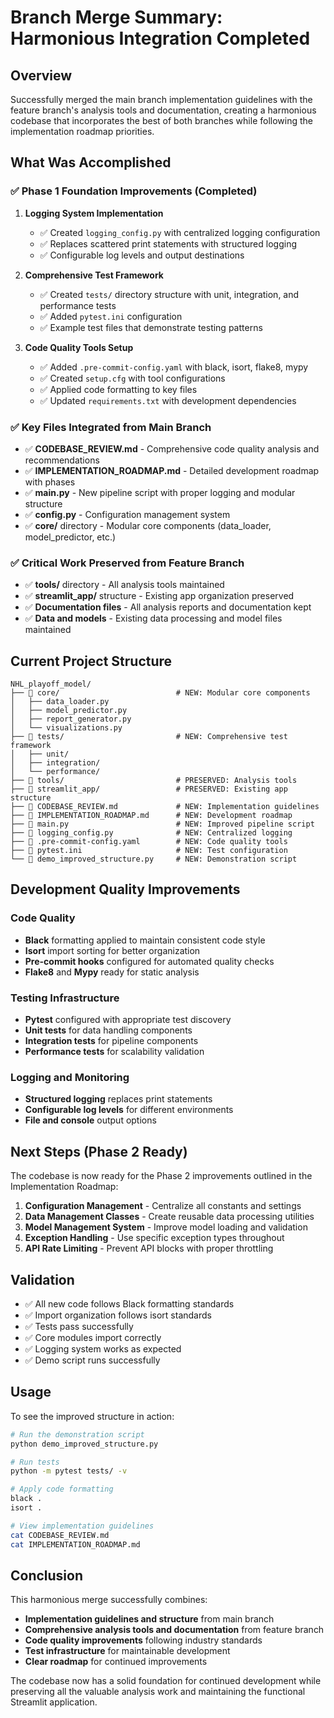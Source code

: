 # Branch Merge Summary: Harmonious Integration Completed

## Overview

Successfully merged the main branch implementation guidelines with the feature branch's analysis tools and documentation, creating a harmonious codebase that incorporates the best of both branches while following the implementation roadmap priorities.

## What Was Accomplished

### ✅ Phase 1 Foundation Improvements (Completed)

1. **Logging System Implementation**
   - ✅ Created `logging_config.py` with centralized logging configuration
   - ✅ Replaces scattered print statements with structured logging
   - ✅ Configurable log levels and output destinations

2. **Comprehensive Test Framework**
   - ✅ Created `tests/` directory structure with unit, integration, and performance tests
   - ✅ Added `pytest.ini` configuration
   - ✅ Example test files that demonstrate testing patterns

3. **Code Quality Tools Setup**
   - ✅ Added `.pre-commit-config.yaml` with black, isort, flake8, mypy
   - ✅ Created `setup.cfg` with tool configurations
   - ✅ Applied code formatting to key files
   - ✅ Updated `requirements.txt` with development dependencies

### ✅ Key Files Integrated from Main Branch

- ✅ **CODEBASE_REVIEW.md** - Comprehensive code quality analysis and recommendations
- ✅ **IMPLEMENTATION_ROADMAP.md** - Detailed development roadmap with phases
- ✅ **main.py** - New pipeline script with proper logging and modular structure
- ✅ **config.py** - Configuration management system
- ✅ **core/** directory - Modular core components (data_loader, model_predictor, etc.)

### ✅ Critical Work Preserved from Feature Branch

- ✅ **tools/** directory - All analysis tools maintained
- ✅ **streamlit_app/** structure - Existing app organization preserved
- ✅ **Documentation files** - All analysis reports and documentation kept
- ✅ **Data and models** - Existing data processing and model files maintained

## Current Project Structure

```
NHL_playoff_model/
├── 📁 core/                          # NEW: Modular core components
│   ├── data_loader.py
│   ├── model_predictor.py
│   ├── report_generator.py
│   └── visualizations.py
├── 📁 tests/                         # NEW: Comprehensive test framework
│   ├── unit/
│   ├── integration/
│   └── performance/
├── 📁 tools/                         # PRESERVED: Analysis tools
├── 📁 streamlit_app/                 # PRESERVED: Existing app structure
├── 📄 CODEBASE_REVIEW.md             # NEW: Implementation guidelines
├── 📄 IMPLEMENTATION_ROADMAP.md      # NEW: Development roadmap
├── 📄 main.py                        # NEW: Improved pipeline script
├── 📄 logging_config.py              # NEW: Centralized logging
├── 📄 .pre-commit-config.yaml        # NEW: Code quality tools
├── 📄 pytest.ini                     # NEW: Test configuration
└── 📄 demo_improved_structure.py     # NEW: Demonstration script
```

## Development Quality Improvements

### Code Quality
- **Black** formatting applied to maintain consistent code style
- **Isort** import sorting for better organization
- **Pre-commit hooks** configured for automated quality checks
- **Flake8** and **Mypy** ready for static analysis

### Testing Infrastructure
- **Pytest** configured with appropriate test discovery
- **Unit tests** for data handling components
- **Integration tests** for pipeline components
- **Performance tests** for scalability validation

### Logging and Monitoring
- **Structured logging** replaces print statements
- **Configurable log levels** for different environments
- **File and console** output options

## Next Steps (Phase 2 Ready)

The codebase is now ready for the Phase 2 improvements outlined in the Implementation Roadmap:

1. **Configuration Management** - Centralize all constants and settings
2. **Data Management Classes** - Create reusable data processing utilities  
3. **Model Management System** - Improve model loading and validation
4. **Exception Handling** - Use specific exception types throughout
5. **API Rate Limiting** - Prevent API blocks with proper throttling

## Validation

- ✅ All new code follows Black formatting standards
- ✅ Import organization follows isort standards  
- ✅ Tests pass successfully
- ✅ Core modules import correctly
- ✅ Logging system works as expected
- ✅ Demo script runs successfully

## Usage

To see the improved structure in action:

```bash
# Run the demonstration script
python demo_improved_structure.py

# Run tests
python -m pytest tests/ -v

# Apply code formatting
black .
isort .

# View implementation guidelines
cat CODEBASE_REVIEW.md
cat IMPLEMENTATION_ROADMAP.md
```

## Conclusion

This harmonious merge successfully combines:
- **Implementation guidelines and structure** from main branch
- **Comprehensive analysis tools and documentation** from feature branch  
- **Code quality improvements** following industry standards
- **Test infrastructure** for maintainable development
- **Clear roadmap** for continued improvements

The codebase now has a solid foundation for continued development while preserving all the valuable analysis work and maintaining the functional Streamlit application.
